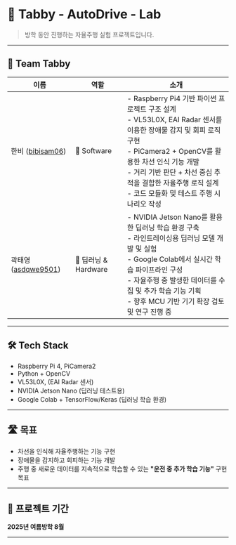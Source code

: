 # 🐾 Tabby - AutoDrive - Lab

> 방학 동안 진행하는 자율주행 실험 프로젝트입니다.  

---

## 👥 Team Tabby

| 이름 | 역할 | 소개 |
|------|------|------|
| 한비 ([bibisam06](https://github.com/bibisam06)) | 🧠 Software | - Raspberry Pi4 기반 파이썬 프로젝트 구조 설계<br>- VL53L0X, EAI Radar 센서를 이용한 장애물 감지 및 회피 로직 구현<br>- PiCamera2 + OpenCV를 활용한 차선 인식 기능 개발<br>- 거리 기반 판단 + 차선 중심 추적을 결합한 자율주행 로직 설계<br>- 코드 모듈화 및 테스트 주행 시나리오 작성 |
| 곽태영 ([asdqwe9501](https://github.com/asdqwe9501)) | 🤖 딥러닝 & Hardware | - NVIDIA Jetson Nano를 활용한 딥러닝 학습 환경 구축<br>- 라인트레이싱용 딥러닝 모델 개발 및 실험<br>- Google Colab에서 실시간 학습 파이프라인 구성<br>- 자율주행 중 발생한 데이터를 수집 및 추가 학습 기능 기획<br>- 향후 MCU 기반 기기 확장 검토 및 연구 진행 중 |
---

## 🛠️ Tech Stack

- Raspberry Pi 4, PiCamera2
- Python + OpenCV
- VL53L0X, (EAI Radar 센서)
- NVIDIA Jetson Nano (딥러닝 테스트용)
- Google Colab + TensorFlow/Keras (딥러닝 학습 환경)

---

## 🛣️ 목표

- 차선을 인식해 자율주행하는 기능 구현  
- 장애물을 감지하고 회피하는 기능 개발  
- 주행 중 새로운 데이터를 지속적으로 학습할 수 있는 **"운전 중 추가 학습 기능"** 구현 목표  

---

## 📅 프로젝트 기간
**2025년 여름방학 8월**  


---

